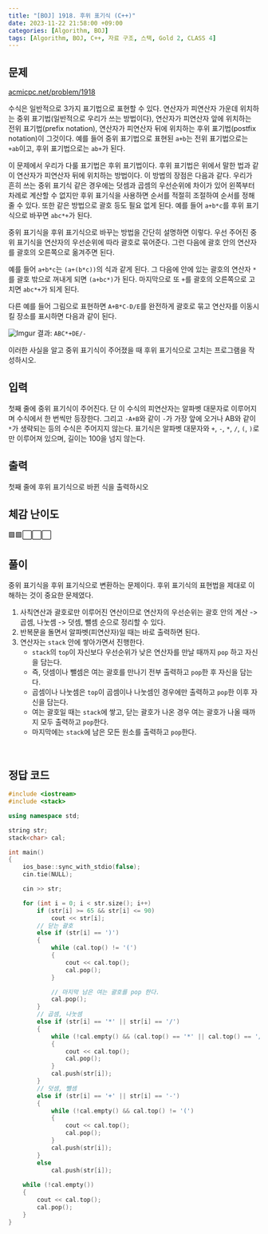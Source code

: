 ```yaml
---
title: "[BOJ] 1918. 후위 표기식 (C++)"
date: 2023-11-22 21:58:00 +09:00
categories: [Algorithm, BOJ]
tags: [Algorithm, BOJ, C++, 자료 구조, 스택, Gold 2, CLASS 4]
---
```

## **문제**
[acmicpc.net/problem/1918](https://www.acmicpc.net/problem/1918)
<br>

수식은 일반적으로 3가지 표기법으로 표현할 수 있다. 연산자가 피연산자 가운데 위치하는 중위 표기법(일반적으로 우리가 쓰는 방법이다), 연산자가 피연산자 앞에 위치하는 전위 표기법(prefix notation), 연산자가 피연산자 뒤에 위치하는 후위 표기법(postfix notation)이 그것이다. 예를 들어 중위 표기법으로 표현된 `a+b`는 전위 표기법으로는 `+ab`이고, 후위 표기법으로는 `ab+`가 된다.

이 문제에서 우리가 다룰 표기법은 후위 표기법이다. 후위 표기법은 위에서 말한 법과 같이 연산자가 피연산자 뒤에 위치하는 방법이다. 이 방법의 장점은 다음과 같다. 우리가 흔히 쓰는 중위 표기식 같은 경우에는 덧셈과 곱셈의 우선순위에 차이가 있어 왼쪽부터 차례로 계산할 수 없지만 후위 표기식을 사용하면 순서를 적절히 조절하여 순서를 정해줄 수 있다. 또한 같은 방법으로 괄호 등도 필요 없게 된다. 예를 들어 `a+b*c`를 후위 표기식으로 바꾸면 `abc*+`가 된다.

중위 표기식을 후위 표기식으로 바꾸는 방법을 간단히 설명하면 이렇다. 우선 주어진 중위 표기식을 연산자의 우선순위에 따라 괄호로 묶어준다. 그런 다음에 괄호 안의 연산자를 괄호의 오른쪽으로 옮겨주면 된다.

예를 들어 `a+b*c`는 `(a+(b*c))`의 식과 같게 된다. 그 다음에 안에 있는 괄호의 연산자 `*`를 괄호 밖으로 꺼내게 되면 `(a+bc*)`가 된다. 마지막으로 또 `+`를 괄호의 오른쪽으로 고치면 `abc*+`가 되게 된다.

다른 예를 들어 그림으로 표현하면 `A+B*C-D/E`를 완전하게 괄호로 묶고 연산자를 이동시킬 장소를 표시하면 다음과 같이 된다.

![Imgur](https://i.imgur.com/71JAikn.png)
결과: `ABC*+DE/-`

이러한 사실을 알고 중위 표기식이 주어졌을 때 후위 표기식으로 고치는 프로그램을 작성하시오.
<br>

## **입력**
첫째 줄에 중위 표기식이 주어진다. 단 이 수식의 피연산자는 알파벳 대문자로 이루어지며 수식에서 한 번씩만 등장한다. 그리고 `-A+B`와 같이 `-`가 가장 앞에 오거나 AB와 같이 `*`가 생략되는 등의 수식은 주어지지 않는다. 표기식은 알파벳 대문자와 `+`, `-`, `*`, `/`, `(`, `)`로만 이루어져 있으며, 길이는 100을 넘지 않는다. 
<br>

## **출력**
첫째 줄에 후위 표기식으로 바뀐 식을 출력하시오
<br>

## **체감 난이도**
🟩🟩⬜⬜⬜
<br>

## **풀이**
중위 표기식을 후위 표기식으로 변환하는 문제이다. 후위 표기식의 표현법을 제대로 이해하는 것이 중요한 문제였다.

1. 사칙연산과 괄호로만 이루어진 연산이므로 연산자의 우선순위는 괄호 안의 계산 -> 곱셈, 나눗셈 -> 덧셈, 뺄셈 순으로 정리할 수 있다.
2. 반복문을 돌면서 알파벳(피연산자)일 때는 바로 출력하면 된다.
3. 연산자는 `stack` 안에 쌓아가면서 진행한다.
    - `stack`의 `top`이 자신보다 우선순위가 낮은 연산자를 만날 때까지 `pop` 하고 자신을 담는다.
    - 즉, 덧셈이나 뺄셈은 여는 괄호를 만나기 전부 출력하고 `pop`한 후 자신을 담는다.
    - 곱셈이나 나눗셈은 `top`이 곱셈이나 나눗셈인 경우에만 출력하고 `pop`한 이후 자신을 담는다.
    - 여는 괄호일 때는 `stack`에 쌓고, 닫는 괄호가 나온 경우 여는 괄호가 나올 때까지 모두 출력하고 `pop`한다.
    - 마지막에는 `stack`에 남은 모든 원소를 출력하고 `pop`한다.
<br>

## **정답 코드**
```c++
#include <iostream>
#include <stack>

using namespace std;

string str;
stack<char> cal;

int main()
{
    ios_base::sync_with_stdio(false);
    cin.tie(NULL);

    cin >> str;

    for (int i = 0; i < str.size(); i++)
        if (str[i] >= 65 && str[i] <= 90)
            cout << str[i];
        // 닫는 괄호
        else if (str[i] == ')')
        {
            while (cal.top() != '(')
            {
                cout << cal.top();
                cal.pop();
            }

            // 마지막 남은 여는 괄호를 pop 한다.
            cal.pop();
        }
        // 곱셈, 나눗셈
        else if (str[i] == '*' || str[i] == '/')
        {
            while (!cal.empty() && (cal.top() == '*' || cal.top() == '/'))
            {
                cout << cal.top();
                cal.pop();
            }
            cal.push(str[i]);
        }
        // 덧셈, 뺄셈
        else if (str[i] == '+' || str[i] == '-')
        {
            while (!cal.empty() && cal.top() != '(')
            {
                cout << cal.top();
                cal.pop();
            }
            cal.push(str[i]);
        }
        else
            cal.push(str[i]);
    
    while (!cal.empty())
    {
        cout << cal.top();
        cal.pop();
    }
}
```